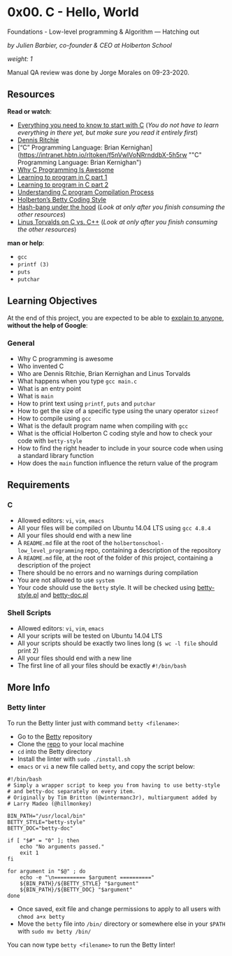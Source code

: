 # 0x00. C - Hello, World

Foundations - Low-level programming & Algorithm ― Hatching out

_by Julien Barbier, co-founder & CEO at Holberton School_

_weight: 1_

Manual QA review was done by Jorge Morales on 09-23-2020.

[](https://s3.amazonaws.com/intranet-projects-files/holbertonschool-low_level_programming/212/cisfun.jpg)

## Resources

**Read or watch**:

-   [Everything you need to know to start with C](https://intranet.hbtn.io/rltoken/JgP0ALD8CNZM19FLZQetMQ "Everything you need to know to start with C")  (_You do not have to learn everything in there yet, but make sure you read it entirely first_)
-   [Dennis Ritchie](https://intranet.hbtn.io/rltoken/vY9KI1Ai38BUuydEfadtaA "Dennis Ritchie")
-   [“C” Programming Language: Brian Kernighan](https://intranet.hbtn.io/rltoken/f5nVwIVoNRrnddbX-5h5rw ""C" Programming Language: Brian Kernighan")
-   [Why C Programming Is Awesome](https://intranet.hbtn.io/rltoken/J7yAaPGVuPoJI4iP1DuIPw "Why C Programming Is Awesome")
-   [Learning to program in C part 1](https://intranet.hbtn.io/rltoken/AicyjqLinWdA9qxKsXBKjg "Learning to program in C part 1")
-   [Learning to program in C part 2](https://intranet.hbtn.io/rltoken/1qtDStnOrOjrVseFa3jngA "Learning to program in C part 2")
-   [Understanding C program Compilation Process](https://intranet.hbtn.io/rltoken/qM-SOqtf8ZnGxVtVWchAfg "Understanding C program Compilation Process")
-   [Holberton’s Betty Coding Style](https://intranet.hbtn.io/rltoken/8c-wkUvvmuA_d5s4ktmnEw "Holberton's Betty Coding Style")
-   [Hash-bang under the hood](https://intranet.hbtn.io/rltoken/7oODGrfLgAJJzoCbfBap3Q "Hash-bang under the hood")  (_Look at only after you finish consuming the other resources_)
-   [Linus Torvalds on C vs. C++](https://intranet.hbtn.io/rltoken/8rYFkn82I0QlSygvC0u2Jw "Linus Torvalds on C vs. C++")  (_Look at only after you finish consuming the other resources_)

**man or help**:

-   `gcc`
-   `printf (3)`
-   `puts`
-   `putchar`

## Learning Objectives

At the end of this project, you are expected to be able to  [explain to anyone](https://intranet.hbtn.io/rltoken/teQx0X6TSmGDa2BoA84WRg "explain to anyone"),  **without the help of Google**:

### General

-   Why C programming is awesome
-   Who invented C
-   Who are Dennis Ritchie, Brian Kernighan and Linus Torvalds
-   What happens when you type  `gcc main.c`
-   What is an entry point
-   What is  `main`
-   How to print text using  `printf`,  `puts`  and  `putchar`
-   How to get the size of a specific type using the unary operator  `sizeof`
-   How to compile using  `gcc`
-   What is the default program name when compiling with  `gcc`
-   What is the official Holberton C coding style and how to check your code with  `betty-style`
-   How to find the right header to include in your source code when using a standard library function
-   How does the  `main`  function influence the return value of the program

## Requirements

### C

-   Allowed editors:  `vi`,  `vim`,  `emacs`
-   All your files will be compiled on Ubuntu 14.04 LTS using  `gcc 4.8.4`
-   All your files should end with a new line
-   A  `README.md`  file at the root of the  `holbertonschool-low_level_programming`  repo, containing a description of the repository
-   A  `README.md`  file, at the root of the folder of  _this_  project, containing a description of the project
-   There should be no errors and no warnings during compilation
-   You are not allowed to use  `system`
-   Your code should use the  `Betty`  style. It will be checked using  [betty-style.pl](https://github.com/holbertonschool/Betty/blob/master/betty-style.pl "betty-style.pl")  and  [betty-doc.pl](https://github.com/holbertonschool/Betty/blob/master/betty-doc.pl "betty-doc.pl")

### Shell Scripts

-   Allowed editors:  `vi`,  `vim`,  `emacs`
-   All your scripts will be tested on Ubuntu 14.04 LTS
-   All your scripts should be exactly two lines long (`$ wc -l file`  should print 2)
-   All your files should end with a new line
-   The first line of all your files should be exactly  `#!/bin/bash`

## More Info

### Betty linter

To run the Betty linter just with command  `betty <filename>`:

-   Go to the  [Betty](https://intranet.hbtn.io/rltoken/Iz34GJJ6iQ28q3sJXRUdkQ "Betty")  repository
-   Clone the  [repo](https://intranet.hbtn.io/rltoken/Iz34GJJ6iQ28q3sJXRUdkQ "repo")  to your local machine
-   `cd`  into the Betty directory
-   Install the linter with  `sudo ./install.sh`
-   `emacs`  or  `vi`  a new file called  `betty`, and copy the script below:

```
#!/bin/bash
# Simply a wrapper script to keep you from having to use betty-style
# and betty-doc separately on every item.
# Originally by Tim Britton (@wintermanc3r), multiargument added by
# Larry Madeo (@hillmonkey)

BIN_PATH="/usr/local/bin"
BETTY_STYLE="betty-style"
BETTY_DOC="betty-doc"

if [ "$#" = "0" ]; then
    echo "No arguments passed."
    exit 1
fi

for argument in "$@" ; do
    echo -e "\n========== $argument =========="
    ${BIN_PATH}/${BETTY_STYLE} "$argument"
    ${BIN_PATH}/${BETTY_DOC} "$argument"
done

```

-   Once saved, exit file and change permissions to apply to all users with  `chmod a+x betty`
-   Move the  `betty`  file into  `/bin/`  directory or somewhere else in your  `$PATH`  with  `sudo mv betty /bin/`

You can now type  `betty <filename>`  to run the Betty linter!
